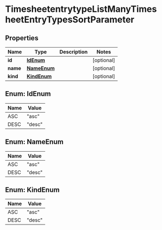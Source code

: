 

# TimesheetentrytypeListManyTimesheetEntryTypesSortParameter


## Properties

| Name | Type | Description | Notes |
|------------ | ------------- | ------------- | -------------|
|**id** | [**IdEnum**](#IdEnum) |  |  [optional] |
|**name** | [**NameEnum**](#NameEnum) |  |  [optional] |
|**kind** | [**KindEnum**](#KindEnum) |  |  [optional] |



## Enum: IdEnum

| Name | Value |
|---- | -----|
| ASC | &quot;asc&quot; |
| DESC | &quot;desc&quot; |



## Enum: NameEnum

| Name | Value |
|---- | -----|
| ASC | &quot;asc&quot; |
| DESC | &quot;desc&quot; |



## Enum: KindEnum

| Name | Value |
|---- | -----|
| ASC | &quot;asc&quot; |
| DESC | &quot;desc&quot; |



